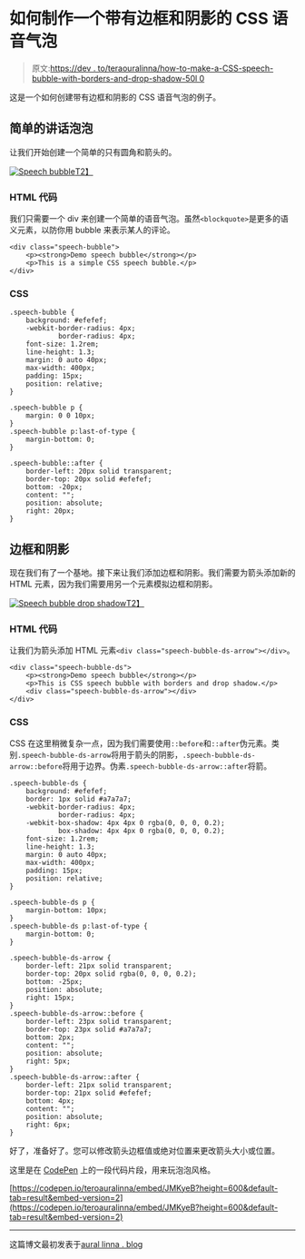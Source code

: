 # 如何制作一个带有边框和阴影的 CSS 语音气泡

> 原文:[https://dev . to/teraouralinna/how-to-make-a-CSS-speech-bubble-with-borders-and-drop-shadow-50l 0](https://dev.to/teroauralinna/how-to-make-a-css-speech-bubble-with-borders-and-drop-shadow-50l0)

这是一个如何创建带有边框和阴影的 CSS 语音气泡的例子。

## [](#simple-speech-bubble)简单的讲话泡泡

让我们开始创建一个简单的只有圆角和箭头的。

[![Speech bubble](../Images/40af14023f7c9e32971f83d64f93d12d.png)T2】](//images.contentful.com/nj2caiz7hkjw/6XUvlRC9HiYM62ameWM6gk/cc869ec173b44095efe3aecd09302b39/speech-bubble.png)

### [](#html-code)HTML 代码

我们只需要一个 div 来创建一个简单的语音气泡。虽然`<blockquote>`是更多的语义元素，以防你用 bubble 来表示某人的评论。

```
<div class="speech-bubble">
    <p><strong>Demo speech bubble</strong></p>
    <p>This is a simple CSS speech bubble.</p>
</div> 
```

### [](#css)CSS

```
.speech-bubble {
    background: #efefef;
    -webkit-border-radius: 4px;
            border-radius: 4px;
    font-size: 1.2rem;
    line-height: 1.3;
    margin: 0 auto 40px;
    max-width: 400px;
    padding: 15px;
    position: relative;
}

.speech-bubble p {
    margin: 0 0 10px;
}
.speech-bubble p:last-of-type {
    margin-bottom: 0;
}

.speech-bubble::after {
    border-left: 20px solid transparent;
    border-top: 20px solid #efefef;
    bottom: -20px;
    content: "";
    position: absolute;
    right: 20px;
} 
```

## [](#borders-and-drop-shadow)边框和阴影

现在我们有了一个基地。接下来让我们添加边框和阴影。我们需要为箭头添加新的 HTML 元素，因为我们需要用另一个元素模拟边框和阴影。

[![Speech bubble drop shadow](../Images/f443641378e9798dfbd6bb353ff8c3b4.png)T2】](//images.contentful.com/nj2caiz7hkjw/6puvO98aliM0ksY22K2OAI/07ebcc20e8fb18aafc7f114fee80b4ab/speech-bubble-ds.png)

### [](#html-code)HTML 代码

让我们为箭头添加 HTML 元素`<div class="speech-bubble-ds-arrow"></div>`。

```
<div class="speech-bubble-ds">
    <p><strong>Demo speech bubble</strong></p>
    <p>This is CSS speech bubble with borders and drop shadow.</p>
    <div class="speech-bubble-ds-arrow"></div>
</div> 
```

### [](#css)CSS

CSS 在这里稍微复杂一点，因为我们需要使用`::before`和`::after`伪元素。类别`.speech-bubble-ds-arrow`将用于箭头的阴影，`.speech-bubble-ds-arrow::before`将用于边界。伪素`.speech-bubble-ds-arrow::after`将箭。

```
.speech-bubble-ds {
    background: #efefef;
    border: 1px solid #a7a7a7;
    -webkit-border-radius: 4px;
            border-radius: 4px;
    -webkit-box-shadow: 4px 4px 0 rgba(0, 0, 0, 0.2);
            box-shadow: 4px 4px 0 rgba(0, 0, 0, 0.2);
    font-size: 1.2rem;
    line-height: 1.3;
    margin: 0 auto 40px;
    max-width: 400px;
    padding: 15px;
    position: relative;
}

.speech-bubble-ds p {
    margin-bottom: 10px;
}
.speech-bubble-ds p:last-of-type {
    margin-bottom: 0;
}

.speech-bubble-ds-arrow {
    border-left: 21px solid transparent;
    border-top: 20px solid rgba(0, 0, 0, 0.2);
    bottom: -25px;
    position: absolute;
    right: 15px;
}
.speech-bubble-ds-arrow::before {
    border-left: 23px solid transparent;
    border-top: 23px solid #a7a7a7;
    bottom: 2px;
    content: "";
    position: absolute;
    right: 5px;
}
.speech-bubble-ds-arrow::after {
    border-left: 21px solid transparent;
    border-top: 21px solid #efefef;
    bottom: 4px;
    content: "";
    position: absolute;
    right: 6px;
} 
```

好了，准备好了。您可以修改箭头边框值或绝对位置来更改箭头大小或位置。

这里是在 [CodePen](https://codepen.io/teroauralinna/pen/JMKyeB) 上的一段代码片段，用来玩泡泡风格。

[https://codepen.io/teroauralinna/embed/JMKyeB?height=600&default-tab=result&embed-version=2](https://codepen.io/teroauralinna/embed/JMKyeB?height=600&default-tab=result&embed-version=2)

* * *

这篇博文最初发表于[aural linna . blog](https://auralinna.blog/post/2017/how-to-make-a-css-speech-bubble-with-borders-and-drop-shadow)